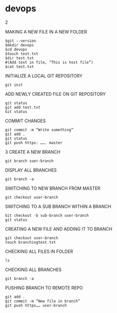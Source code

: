 # devops

2

MAKING A NEW FILE IN A NEW FOLDER
```
$git --version
$mkdir devops
$cd devops
$touch test.txt
$dir test.txt
#(Add text in file, “This is test file”)
$cat test.txt
```
INITIALIZE A LOCAL GIT REPOSITORY
```
git init
```

ADD NEWLY CREATED FILE ON GIT REPOSITORY
```
git status
git add test.txt
Git status
```

COMMIT CHANGES
```
git commit -m “Write something”
git add . 
git status
git push https: ……. master
```

  3
CREATE A NEW BRANCH
```
git branch suer-branch
```

DISPLAY ALL BRANCHES
```
git branch -a
```

SWITCHING TO NEW BRANCH FROM MASTER
```
git checkout user-branch
```

SWITCHING TO A SUB BRANCH WITHIN A BRANCH
```
Git checkout -b sub-branch user-branch
git status 
```

CREATING A NEW FILE AND ADDING IT TO BRANCH
```
git checkout user-branch
touch branchingtest.txt
```
CHECKING ALL FILES IN FOLDER
```
ls
```

CHECKING ALL BRANCHES 
```
git branch -a
```

PUSHING BRANCH TO REMOTE REPO
```
git add .
git commit -m “New file in branch”
git push https…… user-branch
```
